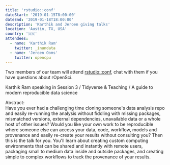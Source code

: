 ```yaml
---
title: 'rstudio::conf'
dateStart: '2019-01-15T8:00:00'
dateEnd: '2019-01-18T18:00:00'
description: 'Karthik and Jeroen giving talks'
location: 'Austin, TX, USA'
country: '🇺🇸'
attendees:
  - name: 'Karthik Ram'
    twitter: _inundata
  - name: 'Jeroen Ooms'
    twitter: opencpu
---
```


Two members of our team will attend [rstudio::conf](http://www.cvent.com/events/rstudio-conf-austin/event-summary-dd6d75526f3c4554b67c4de32aeffb47.aspx), chat with them if you have questions about rOpenSci.

Karthik Ram speaking in Session 3 / Tidyverse & Teaching / A guide to modern reproducible data science 

Abstract: 	
Have you ever had a challenging time cloning someone's data analysis repo and easily re-running the analysis without fiddling with missing packages, mismatched versions, external dependencies, unavailable data or a whole host of other issues? Would you like your own work to be reproducible where someone else can access your data, code, workflow, models and provenance and easily re-create your results without consulting you? Then this is the talk for you. You'll learn about creating custom computing environments that can be shared and instantly with remote users, packaging small to medium data inside and outside packages, and creating simple to complex workflows to track the provenance of your results.
